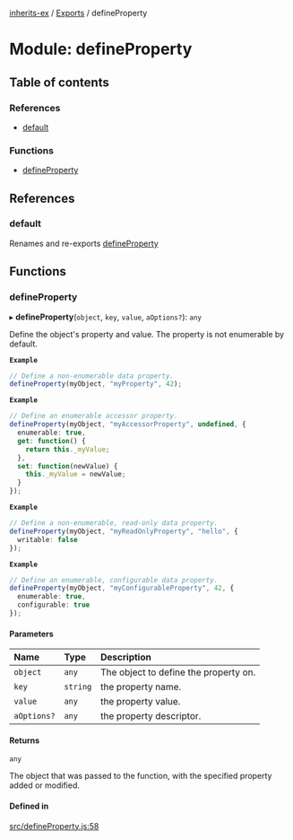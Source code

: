 [inherits-ex](../README.md) / [Exports](../modules.md) / defineProperty

# Module: defineProperty

## Table of contents

### References

- [default](defineProperty.md#default)

### Functions

- [defineProperty](defineProperty.md#defineproperty)

## References

### default

Renames and re-exports [defineProperty](defineProperty.md#defineproperty)

## Functions

### defineProperty

▸ **defineProperty**(`object`, `key`, `value`, `aOptions?`): `any`

Define the object's property and value. The property is not enumerable
by default.

**`Example`**

```ts
// Define a non-enumerable data property.
defineProperty(myObject, "myProperty", 42);
```

**`Example`**

```ts
// Define an enumerable accessor property.
defineProperty(myObject, "myAccessorProperty", undefined, {
  enumerable: true,
  get: function() {
    return this._myValue;
  },
  set: function(newValue) {
    this._myValue = newValue;
  }
});
```

**`Example`**

```ts
// Define a non-enumerable, read-only data property.
defineProperty(myObject, "myReadOnlyProperty", "hello", {
  writable: false
});
```

**`Example`**

```ts
// Define an enumerable, configurable data property.
defineProperty(myObject, "myConfigurableProperty", 42, {
  enumerable: true,
  configurable: true
});
```

#### Parameters

| Name | Type | Description |
| :------ | :------ | :------ |
| `object` | `any` | The object to define the property on. |
| `key` | `string` | the property name. |
| `value` | `any` | the property value. |
| `aOptions?` | `any` | the property descriptor. |

#### Returns

`any`

The object that was passed to the function, with the specified property added or modified.

#### Defined in

[src/defineProperty.js:58](https://github.com/snowyu/inherits-ex.js/blob/716ae31/src/defineProperty.js#L58)

